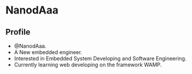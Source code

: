 # NanodAaa
## Profile
- @NanodAaa.
- A New embedded engineer.
- Interested in Embedded System Developing and Software Engineering.
- Currently learning web developing on the framework WAMP.
